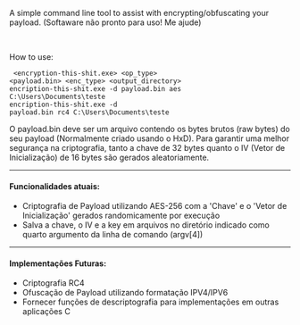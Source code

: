 A simple command line tool to assist with encrypting/obfuscating your payload. 
(Softaware não pronto para uso! Me ajude)

<br>

How to use:

<code> <encryption-this-shit.exe> <op_type> <payload.bin> <enc_type> <output_directory></code> 
<br>
<code>encription-this-shit.exe -d payload.bin aes C:\Users\Documents\teste</code>
<br>
<code>encription-this-shit.exe -d payload.bin rc4 C:\Users\Documents\teste</code>

O payload.bin deve ser um arquivo contendo os bytes brutos (raw bytes) do seu payload (Normalmente criado usando o HxD). Para garantir uma melhor segurança na criptografia, tanto a chave de 32 bytes quanto o IV (Vetor de Inicialização) de 16 bytes são gerados aleatoriamente.

<hr>

#### Funcionalidades atuais:

- Criptografia de Payload utilizando AES-256 com a 'Chave' e o 'Vetor de Inicialização' gerados randomicamente por execução
- Salva a chave, o IV e a key em arquivos no diretório indicado como quarto argumento da linha de comando (argv[4])

<hr>

#### Implementações Futuras:

- Criptografia RC4
- Ofuscação de Payload utilizando formatação IPV4/IPV6
- Fornecer funções de descriptografia para implementações em outras aplicações C